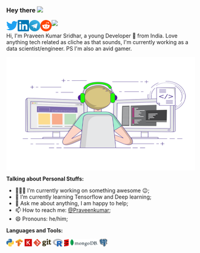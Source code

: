 ### Hey there <img src="https://media.giphy.com/media/hvRJCLFzcasrR4ia7z/giphy.gif" width="25px">

<a href="https://twitter.com/prav1411">
  <img align="left" alt="Praveen Kumar | Twitter" width="30px" src="https://raw.githubusercontent.com/PraveenKumarSridhar/PraveenkumarSridhar/main/assets/twitter.svg" />
</a>

<a href="https://www.linkedin.com/in/s-praveen-kumar-9a48a0148/">
  <img align="left" alt="Praveen's LinkdeIN" width="30px" src="https://raw.githubusercontent.com/PraveenKumarSridhar/PraveenkumarSridhar/main/assets/linkedin.svg" />
</a>

<a href="https://t.me/PraveenKumarSridhar">
  <img align="left" alt="Praveen's Telegram" width="30px" src="https://raw.githubusercontent.com/PraveenKumarSridhar/PraveenkumarSridhar/main/assets/Telegram_logo.svg" />
</a>

<a href="https://www.reddit.com/user/praveen1411/">
  <img align="left" alt="Praveen's Reddit" width="30px" src="https://raw.githubusercontent.com/PraveenKumarSridhar/PraveenkumarSridhar/main/assets/reddit.svg" />
</a>

![](https://visitor-badge.glitch.me/badge?page_id=PraveenKumarSridhar.PraveenKumarSridhar)
<br/>

Hi, I'm Praveen Kumar Sridhar, a young Developer 🚀 from India.
Love anything tech related as cliche as that sounds, I'm currently working as a data scientist/engineer. PS I'm also an avid gamer.

<img align="center" alt="GIF" src="https://raw.githubusercontent.com/PraveenKumarSridhar/PraveenkumarSridhar/main/assets/coding-freak.gif" width="500" height="300" />

**Talking about Personal Stuffs:**

- 👨🏽‍💻 I’m currently working on something awesome :wink:;
- 🌱 I’m currently learning Tensorflow and Deep learning; 
- 💬 Ask me about anything, I am happy to help;
- 📫 How to reach me: [@Praveenkumar](https://twitter.com/prav1411);
- 😄 Pronouns: he/him;

**Languages and Tools:**  

<code><img height="20" src="https://raw.githubusercontent.com/PraveenKumarSridhar/PraveenkumarSridhar/main/assets/python.svg"></code>
<code><img height="20" src="https://raw.githubusercontent.com/PraveenKumarSridhar/PraveenkumarSridhar/main/assets/tensorflow-icon.svg"></code>
<code><img height="20" src="https://raw.githubusercontent.com/PraveenKumarSridhar/PraveenkumarSridhar/main/assets/Keras_logo.svg"></code>
<code><img height="20" src="https://raw.githubusercontent.com/PraveenKumarSridhar/PraveenkumarSridhar/main/assets/git.svg"></code>
<code><img height="20" src="https://raw.githubusercontent.com/PraveenKumarSridhar/PraveenkumarSridhar/main/assets/R_logo.svg"></code>
<code><img height="20" src="https://raw.githubusercontent.com/PraveenKumarSridhar/PraveenkumarSridhar/main/assets/scala.svg"></code>
<code><img height="20" src="https://raw.githubusercontent.com/PraveenKumarSridhar/PraveenkumarSridhar/main/assets/MongoDB_Logo.svg"></code>
<code><img height="20" src="https://raw.githubusercontent.com/PraveenKumarSridhar/PraveenkumarSridhar/main/assets/Postgresql_LOGO.svg"></code>

